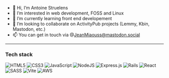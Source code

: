 - 👋 Hi, I’m Antoine Struelens
- 👀 I’m interested in web development, FOSS and Linux
- 🌱 I’m currently learning front end developement
- 🚀 I’m looking to collaborate on ActivityPub projects (Lemmy, Kbin, Mastodon, etc.) 
- 📫 You can get in touch via @JeanMiaouss@mastodon.social

***
### Tech stack
![HTML5](https://img.shields.io/badge/html5-%23E34F26.svg?style=for-the-badge&logo=html5&logoColor=white) ![CSS3](https://img.shields.io/badge/css3-%231572B6.svg?style=for-the-badge&logo=css3&logoColor=white) ![JavaScript](https://img.shields.io/badge/javascript-%23323330.svg?style=for-the-badge&logo=javascript&logoColor=%23F7DF1E) ![NodeJS](https://img.shields.io/badge/node.js-6DA55F?style=for-the-badge&logo=node.js&logoColor=white) ![Express.js](https://img.shields.io/badge/express.js-%23404d59.svg?style=for-the-badge&logo=express&logoColor=%2361DAFB) ![Rails](https://img.shields.io/badge/rails-%23CC0000.svg?style=for-the-badge&logo=ruby-on-rails&logoColor=white) ![React](https://img.shields.io/badge/react-%2320232a.svg?style=for-the-badge&logo=react&logoColor=%2361DAFB) ![SASS](https://img.shields.io/badge/SASS-hotpink.svg?style=for-the-badge&logo=SASS&logoColor=white) ![Vite](https://img.shields.io/badge/vite-%23646CFF.svg?style=for-the-badge&logo=vite&logoColor=white) ![AWS](https://img.shields.io/badge/AWS-%23FF9900.svg?style=for-the-badge&logo=amazon-aws&logoColor=white)




<!---
Astrls/Astrls is a ✨ special ✨ repository because its `README.md` (this file) appears on your GitHub profile.
You can click the Preview link to take a look at your changes.

![Static Badge](https://img.shields.io/badge/-HTML5-label?logo=html5&labelColor=white&color=red) ![Static Badge](https://img.shields.io/badge/-CSS3-label?logo=css3&logoColor=blue&labelColor=white&color=blue) ![Static Badge](https://img.shields.io/badge/-Javascript-label?logo=javascript&logoColor=white&labelColor=yellow&color=grey) ![Static Badge](https://img.shields.io/badge/Webpack-label?logo=webpack&labelColor=white&color=grey) ![Static Badge](https://img.shields.io/badge/Vite-label?logo=vite&labelColor=white&color=grey)
--->
